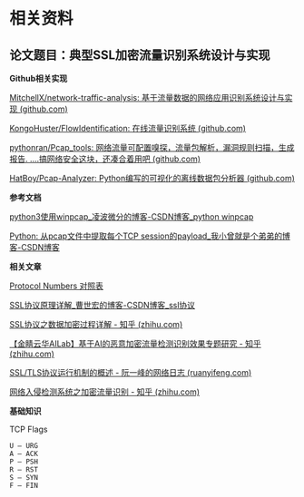 # 相关资料

## 论文题目：典型SSL加密流量识别系统设计与实现



**Github相关实现**

[MitchellX/network-traffic-analysis: 基于流量数据的网络应用识别系统设计与实现 (github.com)](https://github.com/MitchellX/network-traffic-analysis)

[KongoHuster/FlowIdentification: 在线流量识别系统 (github.com)](https://github.com/KongoHuster/FlowIdentification)

[pythonran/Pcap_tools: 网络流量可配置嗅探，流量包解析，漏洞规则扫描，生成报告. ....搞网络安全这块，还凑合着用吧 (github.com)](https://github.com/pythonran/Pcap_tools)

[HatBoy/Pcap-Analyzer: Python编写的可视化的离线数据包分析器 (github.com)](https://github.com/HatBoy/Pcap-Analyzer)	



**参考文档**

[ python3使用winpcap_凌波微分的博客-CSDN博客_python winpcap](https://blog.csdn.net/weixin_43673352/article/details/103729723)

[ Python: 从pcap文件中提取每个TCP session的payload_我小曾就是个弟弟的博客-CSDN博客](https://blog.csdn.net/qq_29848559/article/details/90744713)

**相关文章**

[Protocol Numbers 对照表](http://www.iana.org/assignments/protocol-numbers/protocol-numbers.xhtml)

[ SSL协议原理详解_曹世宏的博客-CSDN博客_ssl协议](https://blog.csdn.net/qq_38265137/article/details/90112705)

[SSL协议之数据加密过程详解 - 知乎 (zhihu.com)](https://zhuanlan.zhihu.com/p/32513816)

[【金睛云华AILab】基于AI的恶意加密流量检测识别效果专题研究 - 知乎 (zhihu.com)](https://zhuanlan.zhihu.com/p/351298866)

[SSL/TLS协议运行机制的概述 - 阮一峰的网络日志 (ruanyifeng.com)](http://www.ruanyifeng.com/blog/2014/02/ssl_tls.html)

[网络入侵检测系统之加密流量识别 - 知乎 (zhihu.com)](https://zhuanlan.zhihu.com/p/426346378)



**基础知识**

TCP Flags

```
U – URG
A – ACK
P – PSH
R – RST
S – SYN
F – FIN
```

